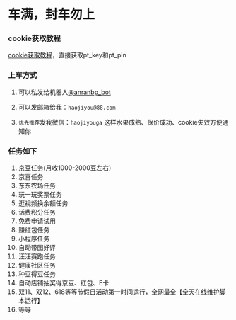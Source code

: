 # 车满，封车勿上

### cookie获取教程
[cookie获取教程](http://www.360doc.com/content/24/1205/09/72809014_1141200771.shtml)，直接获取pt_key和pt_pin  

### 上车方式
1. 可以私发给机器人[@anranbp_bot](https://t.me/anranbp_bot)

2. 可以发邮箱给我：`haojiyou@88.com`

3. `优先推荐`发我微信：`haojiyouga`  这样水果成熟、保价成功、cookie失效方便通知你

### 任务如下
1. 京豆任务(月收1000-2000豆左右)
2. 京喜任务
3. 东东农场任务
4. 玩一玩奖票任务
5. 逛视频换余额任务
6. 话费积分任务
7. 免费申请试用
8. 赚红包任务
9. 小程序任务
10. 自动带图好评
11. 汪汪赛跑任务
12. 健康社区任务
13. 种豆得豆任务
14. 自动店铺抽奖得京豆、红包、E卡
15. 双11、双12、618等等节假日活动第一时间运行，全网最全【全天在线维护脚本运行】
16. 等等
